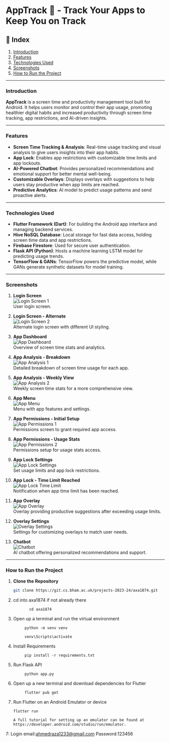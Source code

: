 # AppTrack 📱 - Track Your Apps to Keep You on Track

## 📌 Index
1. [Introduction](#introduction)
2. [Features](#features)
3. [Technologies Used](#technologies-used)
4. [Screenshots](#screenshots)
5. [How to Run the Project](#how-to-run-the-project)

---

### Introduction
**AppTrack** is a screen time and productivity management tool built for Android. It helps users monitor and control their app usage, promoting healthier digital habits and increased productivity through screen time tracking, app restrictions, and AI-driven insights.

---

### Features
- **Screen Time Tracking & Analysis**: Real-time usage tracking and visual analysis to give users insights into their app habits.
- **App Lock**: Enables app restrictions with customizable time limits and app lockouts.
- **AI-Powered Chatbot**: Provides personalized recommendations and emotional support for better mental well-being.
- **Customizable Overlays**: Displays overlays with suggestions to help users stay productive when app limits are reached.
- **Predictive Analytics**: AI model to predict usage patterns and send proactive alerts.

---

### Technologies Used
- **Flutter Framework (Dart)**: For building the Android app interface and managing backend services.
- **Hive NoSQL Database**: Local storage for fast data access, holding screen time data and app restrictions.
- **Firebase Firestore**: Used for secure user authentication.
- **Flask API (Python)**: Hosts a machine learning LSTM model for predicting usage trends.
- **TensorFlow & GANs**: TensorFlow powers the predictive model, while GANs generate synthetic datasets for model training.

---

### Screenshots

1. **Login Screen**  
   ![Login Screen 1](https://github.com/user-attachments/assets/0675943c-0700-4f7d-bd08-7b52c7a48e65)  
   User login screen.

2. **Login Screen - Alternate**  
   ![Login Screen 2](https://github.com/user-attachments/assets/d0390351-59a3-4905-93ba-771e11b4fbbc)  
   Alternate login screen with different UI styling.

3. **App Dashboard**  
   ![App Dashboard](https://github.com/user-attachments/assets/f7e135a0-3e60-4739-85ac-be84e04ffbaf)  
   Overview of screen time stats and analytics.

4. **App Analysis - Breakdown**  
   ![App Analysis 1](https://github.com/user-attachments/assets/529e69c2-73e3-4ffe-b2b8-1c7f9859786c)  
   Detailed breakdown of screen time usage for each app.

5. **App Analysis - Weekly View**  
   ![App Analysis 2](https://github.com/user-attachments/assets/d7125187-c60f-4889-a0ab-4fd485bd36e8)  
   Weekly screen time stats for a more comprehensive view.

6. **App Menu**  
   ![App Menu](https://github.com/user-attachments/assets/cc445377-a0c9-46c9-9ee0-e9ced4fbb8fc)  
   Menu with app features and settings.

7. **App Permissions - Initial Setup**  
   ![App Permissions 1](https://github.com/user-attachments/assets/0d2e7d52-7663-4d78-8171-64c8b12ba9be)  
   Permissions screen to grant required app access.

8. **App Permissions - Usage Stats**  
   ![App Permissions 2](https://github.com/user-attachments/assets/57eaf7e6-1265-49c9-9d1f-50ec175dcb57)  
   Permissions setup for usage stats access.

9. **App Lock Settings**  
   ![App Lock Settings](https://github.com/user-attachments/assets/82bc2262-7efa-42ee-8b55-288d65f4d8f8)  
   Set usage limits and app lock restrictions.

10. **App Lock - Time Limit Reached**  
    ![App Lock Time Limit](https://github.com/user-attachments/assets/bf8e801b-9e9b-4362-bda6-691a015f7836)  
    Notification when app time limit has been reached.

11. **App Overlay**  
    ![App Overlay](https://github.com/user-attachments/assets/e0d36830-1876-438a-9bf3-41776309cc1c)  
    Overlay providing productive suggestions after exceeding usage limits.

12. **Overlay Settings**  
    ![Overlay Settings](https://github.com/user-attachments/assets/ec67d708-f54c-4cc9-9aa1-3a10e4ff886c)  
    Settings for customizing overlays to match user needs.

13. **Chatbot**  
    ![Chatbot](https://github.com/user-attachments/assets/1c47d4b0-cb23-4371-8ff0-277d2d73ca0f)  
    AI chatbot offering personalized recommendations and support.

---

### How to Run the Project
1. **Clone the Repository**  
   ```bash
   git clone https://git.cs.bham.ac.uk/projects-2023-24/axa1874.git

2.  cd into axa1874 if not already there

               cd axa1874

3. Open up a terminal and run the virtual environment
            
            python -m venv venv

            venv\Scripts\activate

3. Install Requirements

            pip install -r requirements.txt

4. Run Flask API

            python app.py

5. Open up a new terminal and download dependencies for Flutter

            flutter pub get

6. Run Flutter on an Android Emulator or device
       

       flutter run

       A full tutorial for setting up an emulator can be found at https://developer.android.com/studio/run/emulator.


7: Login email:ahmedraza1233@gmail.com
   Password:123456
